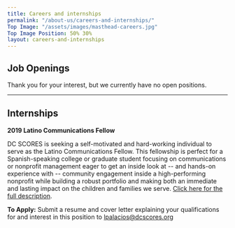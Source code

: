 ```yaml
---
title: Careers and internships
permalink: "/about-us/careers-and-internships/"
Top Image: "/assets/images/masthead-careers.jpg"
Top Image Position: 50% 30%
layout: careers-and-internships
---
```


## Job Openings

Thank you for your interest, but we currently have no open positions.
 
---

## Internships

**2019 Latino Communications Fellow**

DC SCORES is seeking a self-motivated and hard-working individual to serve as the Latino Communications Fellow. This fellowship is perfect for a Spanish-speaking college or graduate student focusing on communications or nonprofit management eager to get an inside look at -- and hands-on experience with -- community engagement inside a high-performing nonprofit while building a robust portfolio and making both an immediate and lasting impact on the children and families we serve. [Click here for the full description](https://drive.google.com/file/d/1o2CeA4BboiiuZVhEFN71hteHq8axfbB9/view?usp=sharing).

**To Apply:** Submit a resume and cover letter explaining your qualifications for and interest in this position
to lpalacios@dcscores.org